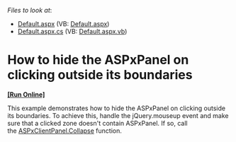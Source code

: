 <!-- default file list -->
*Files to look at*:

* [Default.aspx](./CS/Default.aspx) (VB: [Default.aspx](./VB/Default.aspx))
* [Default.aspx.cs](./CS/Default.aspx.cs) (VB: [Default.aspx.vb](./VB/Default.aspx.vb))
<!-- default file list end -->
# How to hide the ASPxPanel on clicking outside its boundaries
<!-- run online -->
**[[Run Online]](https://codecentral.devexpress.com/t229361/)**
<!-- run online end -->


<p>This example demonstrates how to hide the ASPxPanel on clicking outside its boundaries. To achieve this, handle the jQuery.mouseup event and make sure that a clicked zone doesn't contain ASPxPanel. If so, call the <a href="https://documentation.devexpress.com/#AspNet/DevExpressWebScriptsASPxClientPanel_Collapsetopic">ASPxClientPanel.Collapse</a> function.</p>

<br/>


